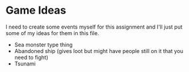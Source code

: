# Game Ideas

I need to create some events myself for this assignment and I'll just put some of my ideas for them in this file.

- Sea monster type thing
- Abandoned ship (gives loot but might have people still on it that you need to fight)
- Tsunami
